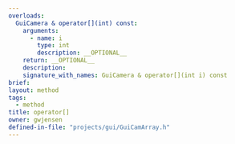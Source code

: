 ```yaml
---
overloads:
  GuiCamera & operator[](int) const:
    arguments:
      - name: i
        type: int
        description: __OPTIONAL__
    return: __OPTIONAL__
    description:
    signature_with_names: GuiCamera & operator[](int i) const
brief:
layout: method
tags:
  - method
title: operator[]
owner: gwjensen
defined-in-file: "projects/gui/GuiCamArray.h"
---
```

